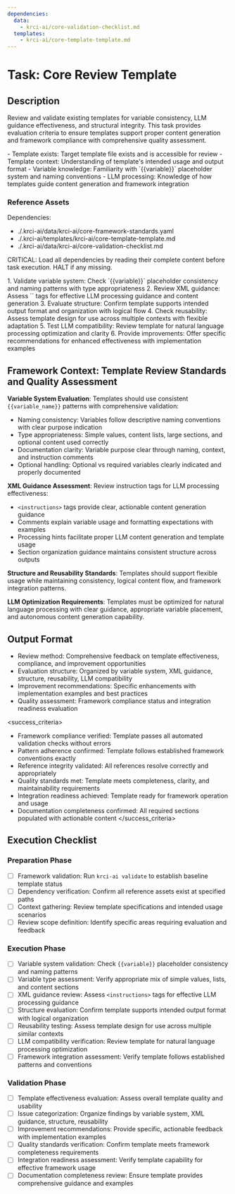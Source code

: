 ```yaml
---
dependencies:
  data:
    - krci-ai/core-validation-checklist.md
  templates:
    - krci-ai/core-template-template.md
---
```


# Task: Core Review Template

## Description

Review and validate existing templates for variable consistency, LLM guidance effectiveness, and structural integrity. This task provides evaluation criteria to ensure templates support proper content generation and framework compliance with comprehensive quality assessment.

<prerequisites>
- Template exists: Target template file exists and is accessible for review
- Template context: Understanding of template's intended usage and output format
- Variable knowledge: Familiarity with `{{variable}}` placeholder system and naming conventions
- LLM processing: Knowledge of how templates guide content generation and framework integration
</prerequisites>

### Reference Assets

Dependencies:

- ./.krci-ai/data/krci-ai/core-framework-standards.yaml
- ./.krci-ai/templates/krci-ai/core-template-template.md
- ./.krci-ai/data/krci-ai/core-validation-checklist.md

CRITICAL: Load all dependencies by reading their complete content before task execution. HALT if any missing.

<instructions>
1. Validate variable system: Check `{{variable}}` placeholder consistency and naming patterns with type appropriateness
2. Review XML guidance: Assess `<instructions>` tags for effective LLM processing guidance and content generation
3. Evaluate structure: Confirm template supports intended output format and organization with logical flow
4. Check reusability: Assess template design for use across multiple contexts with flexible adaptation
5. Test LLM compatibility: Review template for natural language processing optimization and clarity
6. Provide improvements: Offer specific recommendations for enhanced effectiveness with implementation examples
</instructions>

## Framework Context: Template Review Standards and Quality Assessment

**Variable System Evaluation**: Templates should use consistent `{{variable_name}}` patterns with comprehensive validation:

- Naming consistency: Variables follow descriptive naming conventions with clear purpose indication
- Type appropriateness: Simple values, content lists, large sections, and optional content used correctly
- Documentation clarity: Variable purpose clear through naming, context, and instruction comments
- Optional handling: Optional vs required variables clearly indicated and properly documented

**XML Guidance Assessment**: Review instruction tags for LLM processing effectiveness:

- `<instructions>` tags provide clear, actionable content generation guidance
- Comments explain variable usage and formatting expectations with examples
- Processing hints facilitate proper LLM content generation and template usage
- Section organization guidance maintains consistent structure across outputs

**Structure and Reusability Standards**: Templates should support flexible usage while maintaining consistency, logical content flow, and framework integration patterns.

**LLM Optimization Requirements**: Templates must be optimized for natural language processing with clear guidance, appropriate variable placement, and autonomous content generation capability.

## Output Format

- Review method: Comprehensive feedback on template effectiveness, compliance, and improvement opportunities
- Evaluation structure: Organized by variable system, XML guidance, structure, reusability, LLM compatibility
- Improvement recommendations: Specific enhancements with implementation examples and best practices
- Quality assessment: Framework compliance status and integration readiness evaluation

<success_criteria>
- Framework compliance verified: Template passes all automated validation checks without errors
- Pattern adherence confirmed: Template follows established framework conventions exactly
- Reference integrity validated: All references resolve correctly and appropriately
- Quality standards met: Template meets completeness, clarity, and maintainability requirements
- Integration readiness achieved: Template ready for framework operation and usage
- Documentation completeness confirmed: All required sections populated with actionable content
</success_criteria>

## Execution Checklist

### Preparation Phase

- [ ] Framework validation: Run `krci-ai validate` to establish baseline template status
- [ ] Dependency verification: Confirm all reference assets exist at specified paths
- [ ] Context gathering: Review template specifications and intended usage scenarios
- [ ] Review scope definition: Identify specific areas requiring evaluation and feedback

### Execution Phase

- [ ] Variable system validation: Check `{{variable}}` placeholder consistency and naming patterns
- [ ] Variable type assessment: Verify appropriate mix of simple values, lists, and content sections
- [ ] XML guidance review: Assess `<instructions>` tags for effective LLM processing guidance
- [ ] Structure evaluation: Confirm template supports intended output format with logical organization
- [ ] Reusability testing: Assess template design for use across multiple similar contexts
- [ ] LLM compatibility verification: Review template for natural language processing optimization
- [ ] Framework integration assessment: Verify template follows established patterns and conventions

### Validation Phase

- [ ] Template effectiveness evaluation: Assess overall template quality and usability
- [ ] Issue categorization: Organize findings by variable system, XML guidance, structure, reusability
- [ ] Improvement recommendations: Provide specific, actionable feedback with implementation examples
- [ ] Quality standards verification: Confirm template meets framework completeness requirements
- [ ] Integration readiness assessment: Verify template capability for effective framework usage
- [ ] Documentation completeness review: Ensure template provides comprehensive guidance and examples
